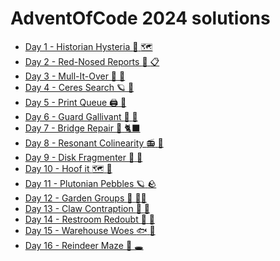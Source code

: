 AdventOfCode 2024 solutions
===========================

* [Day 1 - Historian Hysteria :compass: :world_map:](./day-1-historian-hysteria/)
* [Day 2 - Red-Nosed Reports :briefcase: :clipboard:](./day-2-red-nosed-reports/)
* [Day 3 - Mull-It-Over :ram: :memo:](./day-3-mull-it-over/)
* [Day 4 - Ceres Search :ringed_planet: :rocket:](./day-4-ceres-search/)
* [Day 5 - Print Queue :printer: :paw_prints:](./day-5-print-queue/)
* [Day 6 - Guard Gallivant :walking: :footprints:](./day-6-guard-gallivant/)
* [Day 7 - Bridge Repair :bridge_at_night: :black_cat:](./day-7-bridge-repair/)
* [Day 8 - Resonant Colinearity :radio: :signal_strength:](./day-8-resonant-colinearity/)
* [Day 9 - Disk Fragmenter :floppy_disk: :snail:](./day-9-disk-fragmenter/)
* [Day 10 - Hoof it :world_map: :volcano:](./day-10-hoof-it/)
* [Day 11 - Plutonian Pebbles :ringed_planet: :rock:](./day-11-plutonian-pebbles/)
* [Day 12 - Garden Groups :house_with_garden: :farmer:](./day-12-garden-groups/)
* [Day 13 - Claw Contraption :paw_prints: :turkey:](./day-13-claw-contraption/)
* [Day 14 - Restroom Redoubt :robot: :robot:](./day-14-restroom-redoubt/)
* [Day 15 - Warehouse Woes :fish: :robot:](./day-15-warehouse-woes/)
* [Day 16 - Reindeer Maze :deer: :hole:](./day-16-reindeer-maze/)
